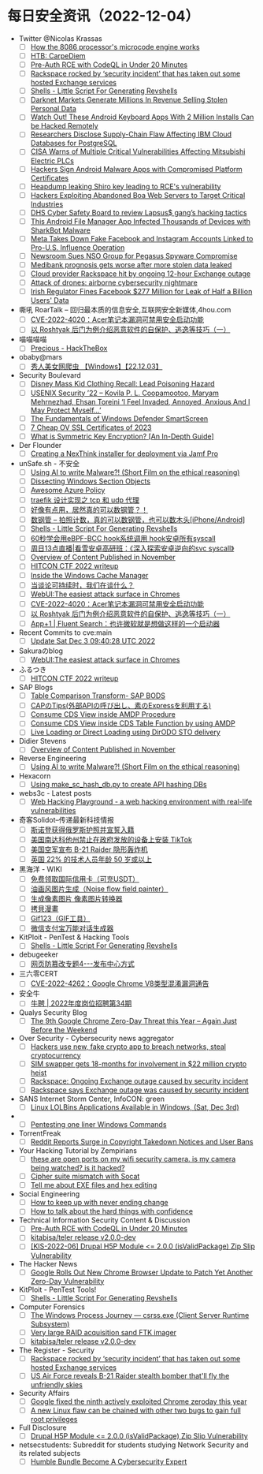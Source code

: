 # 每日安全资讯（2022-12-04）

- Twitter @Nicolas Krassas
  - [ ] [How the 8086 processor's microcode engine works](https://twitter.com/Dinosn/status/1599118314789171200)
  - [ ] [HTB: CarpeDiem](https://twitter.com/Dinosn/status/1599093609084514304)
  - [ ] [Pre-Auth RCE with CodeQL in Under 20 Minutes](https://twitter.com/Dinosn/status/1599091816611352576)
  - [ ] [Rackspace rocked by ‘security incident’ that has taken out some hosted Exchange services](https://twitter.com/Dinosn/status/1599051435412312064)
  - [ ] [Shells - Little Script For Generating Revshells](https://twitter.com/Dinosn/status/1599049674718994432)
  - [ ] [Darknet Markets Generate Millions In Revenue Selling Stolen Personal Data](https://twitter.com/Dinosn/status/1599049629471215616)
  - [ ] [Watch Out! These Android Keyboard Apps With 2 Million Installs Can be Hacked Remotely](https://twitter.com/Dinosn/status/1598933902738923521)
  - [ ] [Researchers Disclose Supply-Chain Flaw Affecting IBM Cloud Databases for PostgreSQL](https://twitter.com/Dinosn/status/1598933824250925056)
  - [ ] [CISA Warns of Multiple Critical Vulnerabilities Affecting Mitsubishi Electric PLCs](https://twitter.com/Dinosn/status/1598933748589813760)
  - [ ] [Hackers Sign Android Malware Apps with Compromised Platform Certificates](https://twitter.com/Dinosn/status/1598933716537323523)
  - [ ] [Heapdump leaking Shiro key leading to RCE's vulnerability](https://twitter.com/Dinosn/status/1598933041811898368)
  - [ ] [Hackers Exploiting Abandoned Boa Web Servers to Target Critical Industries](https://twitter.com/Dinosn/status/1598932322509737985)
  - [ ] [DHS Cyber Safety Board to review Lapsus$ gang’s hacking tactics](https://twitter.com/Dinosn/status/1598930718943367168)
  - [ ] [This Android File Manager App Infected Thousands of Devices with SharkBot Malware](https://twitter.com/Dinosn/status/1598930652073984000)
  - [ ] [Meta Takes Down Fake Facebook and Instagram Accounts Linked to Pro-U.S. Influence Operation](https://twitter.com/Dinosn/status/1598930583387635712)
  - [ ] [Newsroom Sues NSO Group for Pegasus Spyware Compromise](https://twitter.com/Dinosn/status/1598930547094409216)
  - [ ] [Medibank prognosis gets worse after more stolen data leaked](https://twitter.com/Dinosn/status/1598919637843836933)
  - [ ] [Cloud provider Rackspace hit by ongoing 12-hour Exchange outage](https://twitter.com/Dinosn/status/1598919520910864384)
  - [ ] [Attack of drones: airborne cybersecurity nightmare](https://twitter.com/Dinosn/status/1598919417248722945)
  - [ ] [Irish Regulator Fines Facebook $277 Million for Leak of Half a Billion Users' Data](https://twitter.com/Dinosn/status/1598919369706217473)
- 嘶吼 RoarTalk – 回归最本质的信息安全,互联网安全新媒体,4hou.com
  - [ ] [CVE-2022-4020：Acer笔记本漏洞可禁用安全启动功能](https://www.4hou.com/posts/kM4v)
  - [ ] [以 Roshtyak 后门为例介绍恶意软件的自保护、逃逸等技巧（一）](https://www.4hou.com/posts/kM0r)
- 喵喵喵喵
  - [ ] [Precious - HackTheBox](https://darkwing.moe/2022/12/03/Precious-HackTheBox/)
- obaby@mars
  - [ ] [秀人美女网爬虫 【Windows】【22.12.03】](https://h4ck.org.cn/2022/12/%e7%a7%80%e4%ba%ba%e7%be%8e%e5%a5%b3%e7%bd%91%e7%88%ac%e8%99%ab-%e3%80%90windows%e3%80%91%e3%80%9022-12-03%e3%80%91/)
- Security Boulevard
  - [ ] [Disney Mass Kid Clothing Recall: Lead Poisoning Hazard](https://securityboulevard.com/2022/12/disney-mass-kid-clothing-recall-lead-poisoning-hazard/)
  - [ ] [USENIX Security ’22 – Kovila P. L. Coopamootoo,  Maryam Mehrnezhad, Ehsan Toreini ‘I Feel Invaded, Annoyed, Anxious And I May Protect Myself…’](https://securityboulevard.com/2022/12/usenix-security-22-kovila-p-l-coopamootoo-maryam-mehrnezhad-ehsan-toreini-i-feel-invaded-annoyed-anxious-and-i-may-protect-myself/)
  - [ ] [The Fundamentals of Windows Defender SmartScreen](https://securityboulevard.com/2022/12/the-fundamentals-of-windows-defender-smartscreen/)
  - [ ] [7 Cheap OV SSL Certificates of 2023](https://securityboulevard.com/2022/12/7-cheap-ov-ssl-certificates-of-2023/)
  - [ ] [What is Symmetric Key Encryption? [An In-Depth Guide]](https://securityboulevard.com/2022/12/what-is-symmetric-key-encryption-an-in-depth-guide/)
- Der Flounder
  - [ ] [Creating a NexThink installer for deployment via Jamf Pro](https://derflounder.wordpress.com/2022/12/03/creating-a-nexthink-installer-for-deployment-via-jamf-pro/)
- unSafe.sh - 不安全
  - [ ] [Using AI to write Malware?! (Short Film on the ethical reasoning)](https://buaq.net/go-138416.html)
  - [ ] [Dissecting Windows Section Objects](https://buaq.net/go-138414.html)
  - [ ] [Awesome Azure Policy](https://buaq.net/go-138417.html)
  - [ ] [traefik 设计实现之 tcp 和 udp 代理](https://buaq.net/go-138418.html)
  - [ ] [好像有点用，居然真的可以数钢管？！](https://buaq.net/go-138419.html)
  - [ ] [数钢管 – 拍照计数，真的可以数钢管，也可以数木头[iPhone/Android]](https://buaq.net/go-138410.html)
  - [ ] [Shells - Little Script For Generating Revshells](https://buaq.net/go-138402.html)
  - [ ] [60秒学会用eBPF-BCC hook系统调用  hook安卓所有syscall](https://buaq.net/go-138400.html)
  - [ ] [周日13点直播|看雪安卓高研班：《深入探索安卓逆向的svc syscall》](https://buaq.net/go-138399.html)
  - [ ] [Overview of Content Published in November](https://buaq.net/go-138401.html)
  - [ ] [HITCON CTF 2022 writeup](https://buaq.net/go-138390.html)
  - [ ] [Inside the Windows Cache Manager](https://buaq.net/go-138389.html)
  - [ ] [当谈论可持续时，我们在谈什么？](https://buaq.net/go-138388.html)
  - [ ] [WebUI:The easiest attack surface in Chromes](https://buaq.net/go-138384.html)
  - [ ] [CVE-2022-4020：Acer笔记本漏洞可禁用安全启动功能](https://buaq.net/go-138375.html)
  - [ ] [以 Roshtyak 后门为例介绍恶意软件的自保护、逃逸等技巧（一）](https://buaq.net/go-138376.html)
  - [ ] [App+1 | Fluent Search：也许微软就是想做这样的一个启动器](https://buaq.net/go-138374.html)
- Recent Commits to cve:main
  - [ ] [Update Sat Dec  3 09:40:28 UTC 2022](https://github.com/trickest/cve/commit/9551221ce703d9ce1156e6c5d6f14ef6709ad899)
- Sakuraのblog
  - [ ] [WebUI:The easiest attack surface in Chromes](http://eternalsakura13.com/2022/12/03/webui/)
- ふるつき
  - [ ] [HITCON CTF 2022 writeup](https://furutsuki.hatenablog.com/entry/2022/12/03/172249)
- SAP Blogs
  - [ ] [Table Comparison Transform- SAP BODS](https://blogs.sap.com/2022/12/03/table-comparison-transform-sap-bods/)
  - [ ] [CAPのTips(外部APIの呼び出し、素のExpressを利用する)](https://blogs.sap.com/2022/12/03/cap%e3%81%aetips%e5%a4%96%e9%83%a8api%e3%81%ae%e5%91%bc%e3%81%b3%e5%87%ba%e3%81%97%e3%80%81%e7%b4%a0%e3%81%aeexpress%e3%82%92%e5%88%a9%e7%94%a8%e3%81%99%e3%82%8b/)
  - [ ] [Consume CDS View inside AMDP Procedure](https://blogs.sap.com/2022/12/03/consume-cds-view-inside-amdp-procedure/)
  - [ ] [Consume CDS View inside CDS Table Function by using AMDP](https://blogs.sap.com/2022/12/03/consume-cds-view-inside-cds-table-function-by-using-amdp/)
  - [ ] [Live Loading or Direct Loading using DirODO STO delivery](https://blogs.sap.com/2022/12/03/live-loading-or-direct-loading-using-dirodo-sto-delivery/)
- Didier Stevens
  - [ ] [Overview of Content Published in November](https://blog.didierstevens.com/2022/12/03/overview-of-content-published-in-november-8/)
- Reverse Engineering
  - [ ] [Using AI to write Malware?! (Short Film on the ethical reasoning)](https://www.reddit.com/r/ReverseEngineering/comments/zbj2yj/using_ai_to_write_malware_short_film_on_the/)
- Hexacorn
  - [ ] [Using make_sc_hash_db.py to create API hashing DBs](https://www.hexacorn.com/blog/2022/12/03/using-make_sc_hash_db-py-to-create-api-hashing-dbs/)
- webs3c - Latest posts
  - [ ] [Web Hacking Playground - a web hacking environment with real-life vulnerabilities](https://webs3c.com/t/web-hacking-playground-a-web-hacking-environment-with-real-life-vulnerabilities/245#post_1)
- 奇客Solidot–传递最新科技情报
  - [ ] [斯诺登获得俄罗斯护照并宣誓入籍](https://www.solidot.org/story?sid=73550)
  - [ ] [美国南达科他州禁止在政府发放的设备上安装 TikTok](https://www.solidot.org/story?sid=73549)
  - [ ] [美国空军宣布 B-21 Raider 隐形轰炸机](https://www.solidot.org/story?sid=73548)
  - [ ] [英国 22% 的技术人员年龄 50 岁或以上](https://www.solidot.org/story?sid=73547)
- 黑海洋 - WIKI
  - [ ] [免费领取国际信用卡（可充USDT）](https://blog.upx8.com/3087)
  - [ ] [油画风图片生成（Noise flow field painter）](https://blog.upx8.com/3136)
  - [ ] [生成像素图片 像素图片转换器](https://blog.upx8.com/3135)
  - [ ] [拷貝漫畫](https://blog.upx8.com/3134)
  - [ ] [Gif123（GIF工具）](https://blog.upx8.com/3133)
  - [ ] [微信支付宝万能对话生成器](https://blog.upx8.com/3132)
- KitPloit - PenTest & Hacking Tools
  - [ ] [Shells - Little Script For Generating Revshells](http://www.kitploit.com/2022/12/shells-little-script-for-generating.html)
- debugeeker
  - [ ] [网页防篡改专题4---发布中心方式](https://mp.weixin.qq.com/s?__biz=MzU4NjY0NTExNA==&mid=2247487122&idx=1&sn=51cce009f5998d0d5910b6b352029fb6&chksm=fdf96587ca8eec915f238a98651911fd1d80163fa52fe0d64605a3bdf33b7ba8750fa14adea0&scene=58&subscene=0#rd)
- 三六零CERT
  - [ ] [CVE-2022-4262：Google Chrome V8类型混淆漏洞通告](https://mp.weixin.qq.com/s?__biz=MzU5MjEzOTM3NA==&mid=2247491631&idx=1&sn=23f6b889fb044adec5d046573adfb0c9&chksm=fe26e52ec9516c3893d2f61519c471f06c71fc7f6bec0eb8cc26efe21a1899f62f1ab3d93344&scene=58&subscene=0#rd)
- 安全牛
  - [ ] [牛聘 | 2022年度岗位招聘第34期](https://mp.weixin.qq.com/s?__biz=MjM5Njc3NjM4MA==&mid=2651120607&idx=1&sn=3ac293bbfb91f25dacba68d41b610dcb&chksm=bd14530c8a63da1a558feb196ae760ab642752f09e3ff7a6981e5811caa2cc90c33ade5afece&scene=58&subscene=0#rd)
- Qualys Security Blog
  - [ ] [The 9th Google Chrome Zero-Day Threat this Year – Again Just Before the Weekend](https://blog.qualys.com/category/product-tech/patch-management)
- Over Security - Cybersecurity news aggregator
  - [ ] [Hackers use new, fake crypto app to breach networks, steal cryptocurrency](https://www.bleepingcomputer.com/news/security/hackers-use-new-fake-crypto-app-to-breach-networks-steal-cryptocurrency/)
  - [ ] [SIM swapper gets 18-months for involvement in $22 million crypto heist](https://www.bleepingcomputer.com/news/security/sim-swapper-gets-18-months-for-involvement-in-22-million-crypto-heist/)
  - [ ] [Rackspace: Ongoing Exchange outage caused by security incident](https://www.bleepingcomputer.com/news/technology/rackspace-ongoing-exchange-outage-caused-by-security-incident/)
  - [ ] [Rackspace says Exchange outage was caused by security incident](https://www.bleepingcomputer.com/news/technology/rackspace-says-exchange-outage-was-caused-by-security-incident/)
- SANS Internet Storm Center, InfoCON: green
  - [ ] [Linux LOLBins Applications Available in Windows, (Sat, Dec 3rd)](https://isc.sans.edu/diary/rss/29296)
- 
  - [ ] [Pentesting one liner Windows Commands](http://travisaltman.com/one-liner-commands-for-windows-cheat-sheet/)
- TorrentFreak
  - [ ] [Reddit Reports Surge in Copyright Takedown Notices and User Bans](https://torrentfreak.com/reddit-reports-surge-in-copyright-takedown-notices-and-user-bans-221203/)
- Your Hacking Tutorial by Zempirians
  - [ ] [these are open ports on my wifi security camera. is my camera being watched? is it hacked?](https://www.reddit.com/r/HowToHack/comments/zb70bz/these_are_open_ports_on_my_wifi_security_camera/)
  - [ ] [Cipher suite mismatch with Socat](https://www.reddit.com/r/HowToHack/comments/zbi4jv/cipher_suite_mismatch_with_socat/)
  - [ ] [Tell me about EXE files and hex editing](https://www.reddit.com/r/HowToHack/comments/zbjkp5/tell_me_about_exe_files_and_hex_editing/)
- Social Engineering
  - [ ] [How to keep up with never ending change](https://www.reddit.com/r/SocialEngineering/comments/zbll3z/how_to_keep_up_with_never_ending_change/)
  - [ ] [How to talk about the hard things with confidence](https://www.reddit.com/r/SocialEngineering/comments/zb84n3/how_to_talk_about_the_hard_things_with_confidence/)
- Technical Information Security Content & Discussion
  - [ ] [Pre-Auth RCE with CodeQL in Under 20 Minutes](https://www.reddit.com/r/netsec/comments/zbfj1a/preauth_rce_with_codeql_in_under_20_minutes/)
  - [ ] [kitabisa/teler release v2.0.0-dev](https://www.reddit.com/r/netsec/comments/zbbcb8/kitabisateler_release_v200dev/)
  - [ ] [[KIS-2022-06] Drupal H5P Module <= 2.0.0 (isValidPackage) Zip Slip Vulnerability](https://www.reddit.com/r/netsec/comments/zbhtrx/kis202206_drupal_h5p_module_200_isvalidpackage/)
- The Hacker News
  - [ ] [Google Rolls Out New Chrome Browser Update to Patch Yet Another Zero-Day Vulnerability](https://thehackernews.com/2022/12/google-rolls-out-new-chrome-browser.html)
- KitPloit - PenTest Tools!
  - [ ] [Shells - Little Script For Generating Revshells](http://www.kitploit.com/2022/12/shells-little-script-for-generating.html)
- Computer Forensics
  - [ ] [The Windows Process Journey — csrss.exe (Client Server Runtime Subsystem)](https://www.reddit.com/r/computerforensics/comments/zbbibv/the_windows_process_journey_csrssexe_client/)
  - [ ] [Very large RAID acquisition sand FTK imager](https://www.reddit.com/r/computerforensics/comments/zb9gpa/very_large_raid_acquisition_sand_ftk_imager/)
  - [ ] [kitabisa/teler release v2.0.0-dev](https://www.reddit.com/r/computerforensics/comments/zbbcl3/kitabisateler_release_v200dev/)
- The Register - Security
  - [ ] [Rackspace rocked by ‘security incident’ that has taken out some hosted Exchange services](https://go.theregister.com/feed/www.theregister.com/2022/12/03/rackspace_security_incident_hosted_exchange/)
  - [ ] [US Air Force reveals B-21 Raider stealth bomber that'll fly the unfriendly skies](https://go.theregister.com/feed/www.theregister.com/2022/12/03/us_air_force_reveals_b21/)
- Security Affairs
  - [ ] [Google fixed the ninth actively exploited Chrome zeroday this year](https://securityaffairs.co/wordpress/139226/security/9-google-chrome-zero-day.html)
  - [ ] [A new Linux flaw can be chained with other two bugs to gain full root privileges](https://securityaffairs.co/wordpress/139209/hacking/three-linux-bugs-full-root-privileges.html)
- Full Disclosure
  - [ ] [Drupal H5P Module <= 2.0.0 (isValidPackage) Zip Slip	Vulnerability](https://seclists.org/fulldisclosure/2022/Dec/0)
- netsecstudents: Subreddit for students studying Network Security and its related subjects
  - [ ] [Humble Bundle Become A Cybersecurity Expert](https://www.reddit.com/r/netsecstudents/comments/zbshce/humble_bundle_become_a_cybersecurity_expert/)
